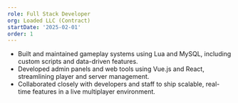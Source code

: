 ```yaml
---
role: Full Stack Developer
org: Loaded LLC (Contract)
startDate: '2025-02-01'
order: 1
---
```


- Built and maintained gameplay systems using Lua and MySQL, including custom scripts and data-driven features.
- Developed admin panels and web tools using Vue.js and React, streamlining player and server management.
- Collaborated closely with developers and staff to ship scalable, real-time features in a live multiplayer
environment.